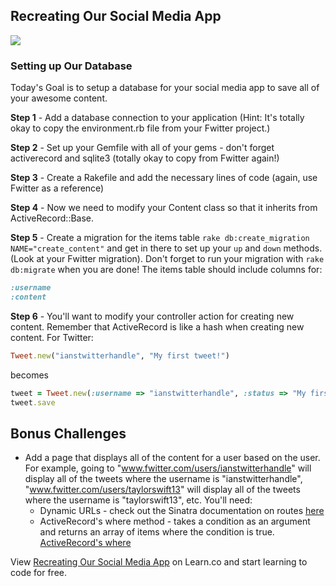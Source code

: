 ## Recreating Our Social Media App

![](http://192.169.195.161/wp-content/uploads/2014/02/smm1.png)

### Setting up Our Database

Today's Goal is to setup a database for your social media app to save all of your awesome content. 

**Step 1** - Add a database connection to your application (Hint: It's totally okay to copy the environment.rb file from your Fwitter project.)

**Step 2** - Set up your Gemfile with all of your gems - don't forget activerecord and sqlite3 (totally okay to copy from Fwitter again!)

**Step 3** - Create a Rakefile and add the necessary lines of code (again, use Fwitter as a reference)

**Step 4** - Now we need to modify your Content class so that it inherits from ActiveRecord::Base. 

**Step 5** - Create a migration for the items table `rake db:create_migration NAME="create_content"` and get in there to set up your `up` and `down` methods. (Look at your Fwitter migration). Don't forget to run your migration with `rake db:migrate` when you are done! The items table should include columns for:

```ruby
:username
:content
```

**Step 6** -  You'll want to modify your controller action for creating new content. Remember that ActiveRecord is like a hash when creating new content. For Twitter: 

```ruby
Tweet.new("ianstwitterhandle", "My first tweet!")
```
becomes

```ruby
tweet = Tweet.new(:username => "ianstwitterhandle", :status => "My first tweet!")
tweet.save
```

## Bonus Challenges
+ Add a page that displays all of the content for a user based on the user. For example, going to "www.fwitter.com/users/ianstwitterhandle" will display all of the tweets where the username is "ianstwitterhandle", "www.fwitter.com/users/taylorswift13" will display all of the tweets where the username is "taylorswift13", etc. You'll need: 
  * Dynamic URLs - check out the Sinatra documentation on routes [here](http://www.sinatrarb.com/intro.html#Routes)
  * ActiveRecord's where method - takes a condition as an argument and returns an array of items where the condition is true. [ActiveRecord's where](http://api.rubyonrails.org/classes/ActiveRecord/QueryMethods.html#method-i-where)

<p data-visibility='hidden'>View <a href='https://learn.co/lessons/hs-social-media-recreation-part-2' title='Recreating Our Social Media App'>Recreating Our Social Media App</a> on Learn.co and start learning to code for free.</p>
